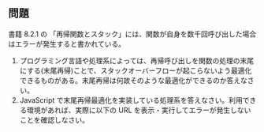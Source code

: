 ## 問題

書籍 8.2.1 の 「再帰関数とスタック」には、関数が自身を数千回呼び出した場合はエラーが発生すると書かれている。

1. プログラミング言語や処理系によっては、再帰呼び出しを関数の処理の末尾にする(末尾再帰)ことで、スタックオーバーフローが起こらないよう最適化できるものがある。末尾再帰は何故そのような最適化ができるのか答えなさい。
2. JavaScript で末尾再帰最適化を実装している処理系を答えなさい。利用できる環境があれば、実際に以下の URL を表示・実行してエラーが発生しないことを確認しなさい。
